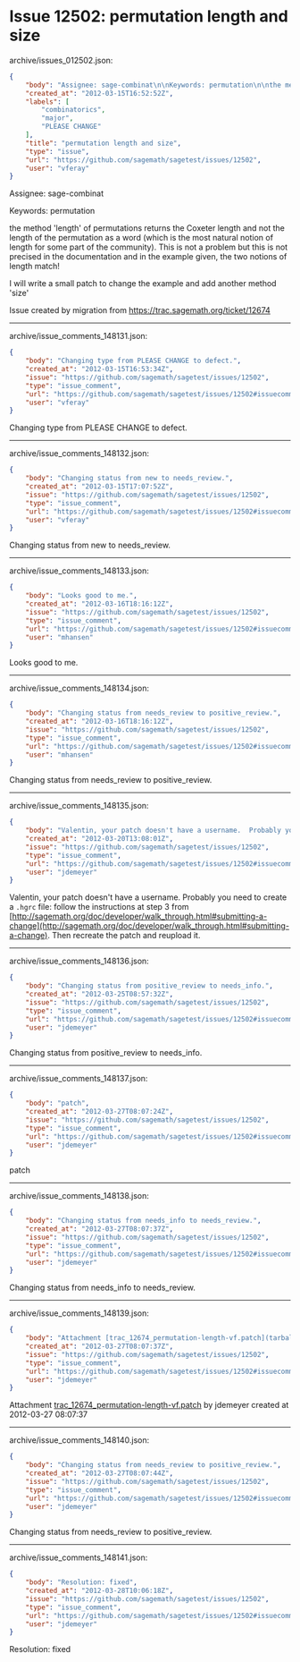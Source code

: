 # Issue 12502: permutation length and size

archive/issues_012502.json:
```json
{
    "body": "Assignee: sage-combinat\n\nKeywords: permutation\n\nthe method 'length' of permutations returns the Coxeter length and not the length of the permutation as a word (which is the most natural notion of length for some part of the community). This is not a problem but this is not precised in the documentation and in the example given, the two notions of length match!\n\nI will write a small patch to change the example and add another method 'size'\n\nIssue created by migration from https://trac.sagemath.org/ticket/12674\n\n",
    "created_at": "2012-03-15T16:52:52Z",
    "labels": [
        "combinatorics",
        "major",
        "PLEASE CHANGE"
    ],
    "title": "permutation length and size",
    "type": "issue",
    "url": "https://github.com/sagemath/sagetest/issues/12502",
    "user": "vferay"
}
```
Assignee: sage-combinat

Keywords: permutation

the method 'length' of permutations returns the Coxeter length and not the length of the permutation as a word (which is the most natural notion of length for some part of the community). This is not a problem but this is not precised in the documentation and in the example given, the two notions of length match!

I will write a small patch to change the example and add another method 'size'

Issue created by migration from https://trac.sagemath.org/ticket/12674





---

archive/issue_comments_148131.json:
```json
{
    "body": "Changing type from PLEASE CHANGE to defect.",
    "created_at": "2012-03-15T16:53:34Z",
    "issue": "https://github.com/sagemath/sagetest/issues/12502",
    "type": "issue_comment",
    "url": "https://github.com/sagemath/sagetest/issues/12502#issuecomment-148131",
    "user": "vferay"
}
```

Changing type from PLEASE CHANGE to defect.



---

archive/issue_comments_148132.json:
```json
{
    "body": "Changing status from new to needs_review.",
    "created_at": "2012-03-15T17:07:52Z",
    "issue": "https://github.com/sagemath/sagetest/issues/12502",
    "type": "issue_comment",
    "url": "https://github.com/sagemath/sagetest/issues/12502#issuecomment-148132",
    "user": "vferay"
}
```

Changing status from new to needs_review.



---

archive/issue_comments_148133.json:
```json
{
    "body": "Looks good to me.",
    "created_at": "2012-03-16T18:16:12Z",
    "issue": "https://github.com/sagemath/sagetest/issues/12502",
    "type": "issue_comment",
    "url": "https://github.com/sagemath/sagetest/issues/12502#issuecomment-148133",
    "user": "mhansen"
}
```

Looks good to me.



---

archive/issue_comments_148134.json:
```json
{
    "body": "Changing status from needs_review to positive_review.",
    "created_at": "2012-03-16T18:16:12Z",
    "issue": "https://github.com/sagemath/sagetest/issues/12502",
    "type": "issue_comment",
    "url": "https://github.com/sagemath/sagetest/issues/12502#issuecomment-148134",
    "user": "mhansen"
}
```

Changing status from needs_review to positive_review.



---

archive/issue_comments_148135.json:
```json
{
    "body": "Valentin, your patch doesn't have a username.  Probably you need to create a `.hgrc` file: follow the instructions at step 3 from [http://sagemath.org/doc/developer/walk_through.html#submitting-a-change](http://sagemath.org/doc/developer/walk_through.html#submitting-a-change).  Then recreate the patch and reupload it.",
    "created_at": "2012-03-20T13:08:01Z",
    "issue": "https://github.com/sagemath/sagetest/issues/12502",
    "type": "issue_comment",
    "url": "https://github.com/sagemath/sagetest/issues/12502#issuecomment-148135",
    "user": "jdemeyer"
}
```

Valentin, your patch doesn't have a username.  Probably you need to create a `.hgrc` file: follow the instructions at step 3 from [http://sagemath.org/doc/developer/walk_through.html#submitting-a-change](http://sagemath.org/doc/developer/walk_through.html#submitting-a-change).  Then recreate the patch and reupload it.



---

archive/issue_comments_148136.json:
```json
{
    "body": "Changing status from positive_review to needs_info.",
    "created_at": "2012-03-25T08:57:32Z",
    "issue": "https://github.com/sagemath/sagetest/issues/12502",
    "type": "issue_comment",
    "url": "https://github.com/sagemath/sagetest/issues/12502#issuecomment-148136",
    "user": "jdemeyer"
}
```

Changing status from positive_review to needs_info.



---

archive/issue_comments_148137.json:
```json
{
    "body": "patch",
    "created_at": "2012-03-27T08:07:24Z",
    "issue": "https://github.com/sagemath/sagetest/issues/12502",
    "type": "issue_comment",
    "url": "https://github.com/sagemath/sagetest/issues/12502#issuecomment-148137",
    "user": "jdemeyer"
}
```

patch



---

archive/issue_comments_148138.json:
```json
{
    "body": "Changing status from needs_info to needs_review.",
    "created_at": "2012-03-27T08:07:37Z",
    "issue": "https://github.com/sagemath/sagetest/issues/12502",
    "type": "issue_comment",
    "url": "https://github.com/sagemath/sagetest/issues/12502#issuecomment-148138",
    "user": "jdemeyer"
}
```

Changing status from needs_info to needs_review.



---

archive/issue_comments_148139.json:
```json
{
    "body": "Attachment [trac_12674_permutation-length-vf.patch](tarball://root/attachments/some-uuid/ticket12674/trac_12674_permutation-length-vf.patch) by jdemeyer created at 2012-03-27 08:07:37",
    "created_at": "2012-03-27T08:07:37Z",
    "issue": "https://github.com/sagemath/sagetest/issues/12502",
    "type": "issue_comment",
    "url": "https://github.com/sagemath/sagetest/issues/12502#issuecomment-148139",
    "user": "jdemeyer"
}
```

Attachment [trac_12674_permutation-length-vf.patch](tarball://root/attachments/some-uuid/ticket12674/trac_12674_permutation-length-vf.patch) by jdemeyer created at 2012-03-27 08:07:37



---

archive/issue_comments_148140.json:
```json
{
    "body": "Changing status from needs_review to positive_review.",
    "created_at": "2012-03-27T08:07:44Z",
    "issue": "https://github.com/sagemath/sagetest/issues/12502",
    "type": "issue_comment",
    "url": "https://github.com/sagemath/sagetest/issues/12502#issuecomment-148140",
    "user": "jdemeyer"
}
```

Changing status from needs_review to positive_review.



---

archive/issue_comments_148141.json:
```json
{
    "body": "Resolution: fixed",
    "created_at": "2012-03-28T10:06:18Z",
    "issue": "https://github.com/sagemath/sagetest/issues/12502",
    "type": "issue_comment",
    "url": "https://github.com/sagemath/sagetest/issues/12502#issuecomment-148141",
    "user": "jdemeyer"
}
```

Resolution: fixed
